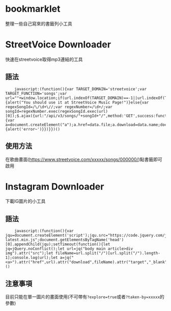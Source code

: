 # bookmarklet
整理一些自己寫來的書籤列小工具


# StreetVoice Downloader
快速在streetvoice取得mp3連結的工具

## 語法

 		javascript:(function(){var TARGET_DOMAIN='streetvoice';var TARGET_FUNCTION='songs';var url=""+window.location;if(url.indexOf(TARGET_DOMAIN)==-1||url.indexOf(TARGET_FUNCTION)==-1){alert("You should use it at StreetVoice Music Page!")}else{var regexSongId=/\/\d+\//;var regexNumber=/\d+/;var songId=regexNumber.exec(regexSongId.exec(url)[0]);$.ajax({url:"/api/v3/songs/"+songId+"/",method:'GET',success:function(data){var a=document.createElement("a");a.href=data.file;a.download=data.name;document.body.appendChild(a);a.click()},error:function(){alert('error~')}})}})()

## 使用方法  
 在歌曲畫面(https://www.streetvoice.com/xxxxx/songs/000000/)點書籤即可啟用

# Instagram Downloader
 下載IG圖片的小工具 

## 語法

		javascript:(function(){var jqu=document.createElement('script');jqu.src="https://code.jquery.com/jquery-latest.min.js";document.getElementsByTagName('head')[0].appendChild(jqu);setTimeout(function(){let jq=jQuery.noConflict();let url=jq("body main article>div img").attr("src");let fileName=url.split("/")[url.split("/").length-1];console.log(url);let a=jq("<a>").attr("href",url).attr("download",fileName).attr("target","_blank").appendTo("body");a[0].click();a.remove()},500)})()

## 注意事項
目前只能在單一圖片的畫面使用(不可帶有`?explore=true`或者`?taken-by=xxxxx`的參數)
